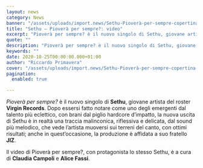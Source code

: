 ```yaml
---
layout: news
category: News
banner: "/assets/uploads/import.news/Sethu-Pioverà-per-sempre-copertina-WEB.jpg"
title: "Sethu – Pioverà per sempre?: video"
excerpt: "Pioverà per sempre? è il nuovo singolo di Sethu, giovane artista del roster Virgin Records. Dopo essersi fatto notare come uno degli emergenti dal talento più eclettico, con brani dal piglio hardcore d’impatto, la nuova uscita di Sethu è in realtà una traccia malinconica, riflessiva e delicata, dal sound più melodico, che vede l’artista muoversi [&hellip"
quote: ""
description: "Pioverà per sempre? è il nuovo singolo di Sethu, giovane artista del roster Virgin Records. Dopo essersi fatto notare come uno degli emergenti dal talento più eclettico, con brani dal piglio hardcore d’impatto, la nuova uscita di Sethu è in realtà una traccia malinconica, riflessiva e delicata, dal sound più melodico, che vede l’artista muoversi [&hellip"
keywords: ""
date: 2020-10-25T00:00:00.000+01:00
author: "Riccardo Primavera"
cover: "/assets/uploads/import.news/Sethu-Pioverà-per-sempre-copertina-WEB.jpg"
pagination:
  enabled: true

---
```


_Pioverà per sempre?_ è il nuovo singolo di **Sethu**, giovane artista del roster **Virgin Records**. Dopo essersi fatto notare come uno degli emergenti dal talento più eclettico, con brani dal piglio hardcore d’impatto, la nuova uscita di Sethu è in realtà una traccia malinconica, riflessiva e delicata, dal sound più melodico, che vede l’artista muoversi sui terreni del canto, con ottimi risultati; anche in quest’occasione, la produzione è affidata a suo fratello **JIZ**.

Il video di Pioverà per sempre?, con protagonista lo stesso Sethu, è a cura di **Claudia Campoli** e **Alice Fassi**.
